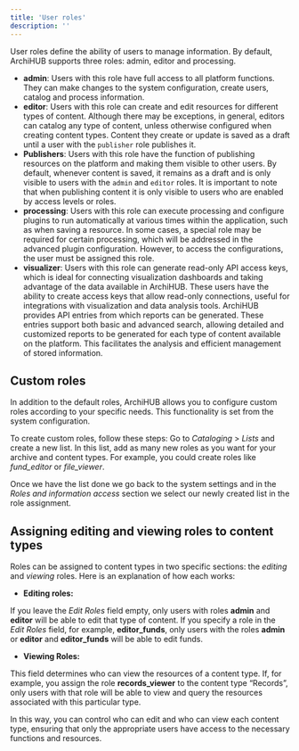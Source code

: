 ```yaml
---
title: 'User roles'
description: ''
---
```



User roles define the ability of users to manage information. By default, ArchiHUB supports three roles: admin, editor and processing.

- __admin__: Users with this role have full access to all platform functions. They can make changes to the system configuration, create users, catalog and process information.
- __editor__: Users with this role can create and edit resources for different types of content. Although there may be exceptions, in general, editors can catalog any type of content, unless otherwise configured when creating content types. Content they create or update is saved as a draft until a user with the `publisher` role publishes it.
- __Publishers__: Users with this role have the function of publishing resources on the platform and making them visible to other users. By default, whenever content is saved, it remains as a draft and is only visible to users with the `admin` and `editor` roles. It is important to note that when publishing content it is only visible to users who are enabled by access levels or roles.
- __processing__: Users with this role can execute processing and configure plugins to run automatically at various times within the application, such as when saving a resource. In some cases, a special role may be required for certain processing, which will be addressed in the advanced plugin configuration. However, to access the configurations, the user must be assigned this role.
- __visualizer__: Users with this role can generate read-only API access keys, which is ideal for connecting visualization dashboards and taking advantage of the data available in ArchiHUB. These users have the ability to create access keys that allow read-only connections, useful for integrations with visualization and data analysis tools. ArchiHUB provides API entries from which reports can be generated. These entries support both basic and advanced search, allowing detailed and customized reports to be generated for each type of content available on the platform. This facilitates the analysis and efficient management of stored information.

## Custom roles

In addition to the default roles, ArchiHUB allows you to configure custom roles according to your specific needs. This functionality is set from the system configuration.

To create custom roles, follow these steps: Go to _Cataloging_ > _Lists_ and create a new list. In this list, add as many new roles as you want for your archive and content types. For example, you could create roles like *fund_editor* or *file_viewer*.

Once we have the list done we go back to the system settings and in the *Roles and information access* section we select our newly created list in the role assignment.

## Assigning editing and viewing roles to content types


Roles can be assigned to content types in two specific sections: the _editing_ and _viewing_ roles. Here is an explanation of how each works:

- __Editing roles:__

If you leave the _Edit Roles_ field empty, only users with roles __admin__ and __editor__ will be able to edit that type of content.
If you specify a role in the _Edit Roles_ field, for example, __editor_funds__, only users with the roles __admin__ or __editor__ and __editor_funds__ will be able to edit funds.

- __Viewing Roles:__

This field determines who can view the resources of a content type. If, for example, you assign the role __records_viewer__ to the content type “Records”, only users with that role will be able to view and query the resources associated with this particular type.

In this way, you can control who can edit and who can view each content type, ensuring that only the appropriate users have access to the necessary functions and resources.